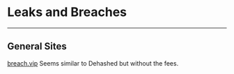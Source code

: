 # Leaks and Breaches

***

## General Sites
[breach.vip](https://breach.vip/) Seems similar to Dehashed but without the fees.
